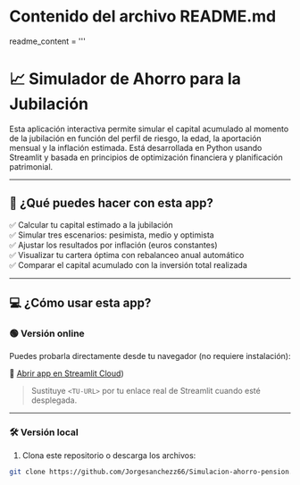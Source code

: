 # Contenido del archivo README.md
readme_content = '''
# 📈 Simulador de Ahorro para la Jubilación

Esta aplicación interactiva permite simular el capital acumulado al momento de la jubilación en función del perfil de riesgo, la edad, la aportación mensual y la inflación estimada. Está desarrollada en Python usando Streamlit y basada en principios de optimización financiera y planificación patrimonial.

---

## 🧠 ¿Qué puedes hacer con esta app?

✅ Calcular tu capital estimado a la jubilación  
✅ Simular tres escenarios: pesimista, medio y optimista  
✅ Ajustar los resultados por inflación (euros constantes)  
✅ Visualizar tu cartera óptima con rebalanceo anual automático  
✅ Comparar el capital acumulado con la inversión total realizada

---

## 💻 ¿Cómo usar esta app?

### 🟢 Versión online

Puedes probarla directamente desde tu navegador (no requiere instalación):

🔗 [Abrir app en Streamlit Cloud](https://simulacion-ahorro-pension-2ln3mkve8jrwx5yufzaewu.streamlit.app/))

> Sustituye `<TU-URL>` por tu enlace real de Streamlit cuando esté desplegada.

---

### 🛠️ Versión local

1. Clona este repositorio o descarga los archivos:
```bash
git clone https://github.com/Jorgesanchezz66/Simulacion-ahorro-pension.git
